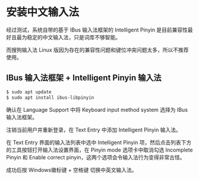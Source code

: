 # 安装中文输入法

经过测试，系统自带的基于 IBus 输入法框架的 Intelligent Pinyin 是目前兼容性最好且最为稳定的中文输入法，只是词库不够智能。

而搜狗输入法 Linux 版因为存在的兼容性问题和键位冲突问题太多，所以不推荐使用。

## IBus 输入法框架 + Intelligent Pinyin 输入法

```bash
$ sudo apt update
$ sudo apt install ibus-libpinyin
```

确认在 Language Support 中将 Keyboard input method system 选择为 IBus 输入法框架。

注销当前用户并重新登录，在 Text Entry 中添加 Intelligent Pinyin 输入法。

在 Text Entry 界面的输入法列表中选中 Intelligent Pinyin 项，然后点击列表下方的工具按钮打开输入法设置界面，在 Pinyin mode 选项卡中取消勾选 Incomplete Pinyin 和 Enable correct pinyin，这两个选项会令输入法行为变得非常古怪。

成功后按 Windows徽标键 + 空格键 切换中英文输入法。
